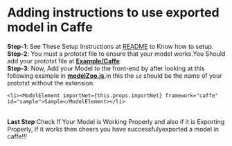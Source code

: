 <h1>Adding instructions to use exported model in Caffe</h1>

<b>Step-1</b>: See These Setup Instructions at [README](https://github.com/Cloud-CV/Fabrik/blob/master/README.md) to Know how to setup.
<br><b>Step-2</b>: You must a prototxt file to ensure that your model works.You Should add your prototxt file at
<b>[Example/Caffe](https://github.com/Cloud-CV/Fabrik/tree/master/example/caffe)</b> 
<br><b>Step-3</b>: Now, Add your Model to the front-end by after looking at this following example
in <b>[modelZoo.js](https://github.com/Cloud-CV/Fabrik/blob/master/ide/static/js/modelZoo.js)</b>,in this the ```id```
should be the name of your prototxt without the extension.
```
<li><ModelElement importNet={this.props.importNet} framework="caffe" id="sample">Sample</ModelElement></li>

```
<br><b>Last Step</b>:Check If Your Model is Working Properly and also if it is Exporting Properly, if it works then cheers you have 
successfulyexported a model in caffe!!!

